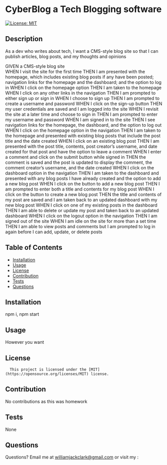 # CyberBlog a Tech Blogging software
  [![License: MIT](https://img.shields.io/badge/License-MIT-yellow.svg)](https://opensource.org/licenses/MIT)
  ## Description
  As a dev who writes about tech, I want a CMS-style blog site so that I can publish articles, blog posts, and my thoughts and opinions

  GIVEN a CMS-style blog site\
  WHEN I visit the site for the first time
  THEN I am presented with the homepage, which includes existing blog posts if any have been posted; navigation links for the homepage and the dashboard; and the option to log in
  WHEN I click on the homepage option
THEN I am taken to the homepage
WHEN I click on any other links in the navigation
THEN I am prompted to either sign up or sign in
WHEN I choose to sign up
THEN I am prompted to create a username and password
WHEN I click on the sign-up button
THEN my user credentials are saved and I am logged into the site
WHEN I revisit the site at a later time and choose to sign in
THEN I am prompted to enter my username and password
WHEN I am signed in to the site
THEN I see navigation links for the homepage, the dashboard, and the option to log out
WHEN I click on the homepage option in the navigation
THEN I am taken to the homepage and presented with existing blog posts that include the post title and the date created
WHEN I click on an existing blog post
THEN I am presented with the post title, contents, post creator’s username, and date created for that post and have the option to leave a comment
WHEN I enter a comment and click on the submit button while signed in
THEN the comment is saved and the post is updated to display the comment, the comment creator’s username, and the date created
WHEN I click on the dashboard option in the navigation
THEN I am taken to the dashboard and presented with any blog posts I have already created and the option to add a new blog post
WHEN I click on the button to add a new blog post
THEN I am prompted to enter both a title and contents for my blog post
WHEN I click on the button to create a new blog post
THEN the title and contents of my post are saved and I am taken back to an updated dashboard with my new blog post
WHEN I click on one of my existing posts in the dashboard
THEN I am able to delete or update my post and taken back to an updated dashboard
WHEN I click on the logout option in the navigation
THEN I am signed out of the site
WHEN I am idle on the site for more than a set time
THEN I am able to view posts and comments but I am prompted to log in again before I can add, update, or delete posts

  
  ## Table of Contents
  * [Installation](#installation)
  * [Usage](#usage)
  * [License](#license)
  * [Contribution](#contribution)
  * [Tests](#tests)
  * [Questions](#questions)
   
  ## Installation
  npm i, npm start

  ## Usage
  However you want

  ## License
      This project is licensed under the [MIT](https://opensource.org/licenses/MIT) license.

  ## Contribution
  No contributions as this was homework

  ## Tests
  None

  ## Questions
  Questions?  Email me at williamjackclark@gmail.com or visit my [](GitHub):
  
